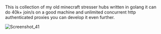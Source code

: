 This is collection of my old minecraft stresser hubs written in golang
it can do 40k+ join/s on a good machine and unlimited concurrent http authenticated proxies
you can develop it even further.

![Screenshot_41](https://github.com/hakanerensen112/Pixelsmasher/assets/94652683/21640f52-53d6-4b22-97c6-9c61eaf8037f)
